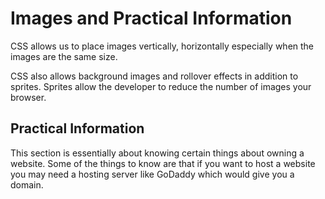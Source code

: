 # Images and Practical Information

CSS allows us to  place images vertically, horizontally  especially when the images are the same size.

CSS also allows background images and rollover effects in addition to sprites. Sprites allow the developer to reduce the number of images your browser. 

## Practical Information

This section is essentially about knowing certain things about owning a website. Some of the things to know are that if you want to host a website you may need a hosting server like GoDaddy which would give you a domain. 
